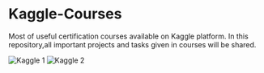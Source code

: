 # Kaggle-Courses
Most of useful certification courses available on Kaggle platform.
In this repository,all important projects and tasks given in courses will be shared.

![Kaggle 1](https://user-images.githubusercontent.com/92627108/144835811-45d4ef97-a5a0-4fd2-8aa5-5ca098073f2f.png)
![Kaggle 2](https://user-images.githubusercontent.com/92627108/144835830-2074ab81-0852-4411-829f-18b62b7fb32a.png)
